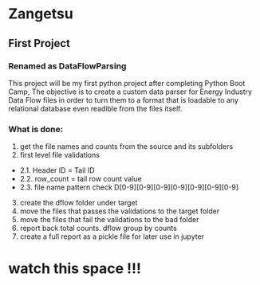 # __Zangetsu__

## First Project
### Renamed as DataFlowParsing

This project will be my first python project after completing Python Boot Camp, 
The objective is to create a custom data parser for Energy Industry Data Flow files in order to turn them to a format that is loadable to any relational database even readible from the files itself.

### What is done:

1. get the file names and counts from the source and its subfolders
2. first level file validations
  - 2.1. Header ID = Tail ID
  - 2.2. row_count = tail row count value
  - 2.3. file name pattern check D[0-9][0-9][0-9][0-9][0-9][0-9][0-9]
3. create the dflow folder under target
4. move the files that passes the validations to the target folder
5. move the files that fail the validations to the bad folder
6. report back total counts. dflow group by counts
7. create a full report as a pickle file for later use in jupyter


# watch this space !!!
